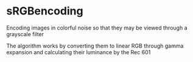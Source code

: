 # sRGBencoding
Encoding images in colorful noise so that they may be viewed through a grayscale filter

The algorithm works by converting them to linear RGB through gamma expansion and calculating their luminance by the Rec 601
